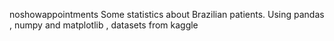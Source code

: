 noshowappointments
Some statistics about Brazilian patients. Using pandas , numpy and matplotlib , datasets from kaggle
